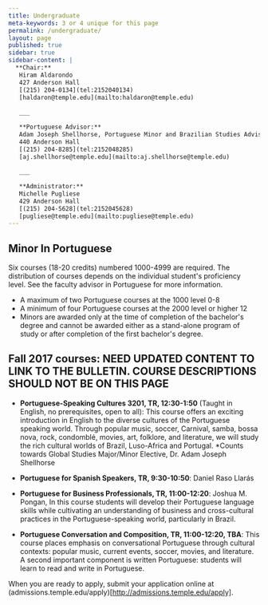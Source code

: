 ```yaml
---
title: Undergraduate
meta-keywords: 3 or 4 unique for this page
permalink: /undergraduate/
layout: page
published: true
sidebar: true
sidebar-content: |
  **Chair:**  
   Hiram Aldarondo  
   427 Anderson Hall  
   [(215) 204-0134](tel:2152040134)  
   [haldaron@temple.edu](mailto:haldaron@temple.edu)  
   
   ___
   
   **Portuguese Advisor:**  
   Adam Joseph Shellhorse, Portuguese Minor and Brazilian Studies Advisor  
   440 Anderson Hall  
   [(215) 204-8285](tel:2152048285)  
   [aj.shellhorse@temple.edu](mailto:aj.shellhorse@temple.edu)  
   
   ___
   
   **Administrator:**  
   Michelle Pugliese  
   429 Anderson Hall   
   [(215) 204-5628](tel:2152045628)  
   [pugliese@temple.edu](mailto:pugliese@temple.edu)
---
```


## Minor In Portuguese
Six courses (18-20 credits) numbered 1000-4999 are required.  The distribution of courses depends on the individual student's proficiency level.  See the faculty advisor in Portuguese for more information.
- A maximum of two Portuguese courses at the 1000 level	0-8
- A minimum of four Portuguese courses at the 2000 level or higher 	12
- Minors are awarded only at the time of completion of the bachelor's degree and cannot be awarded either as a stand-alone program of study or after completion of the first bachelor's degree.

## Fall 2017 courses: **NEED UPDATED CONTENT TO LINK TO THE BULLETIN. COURSE DESCRIPTIONS SHOULD NOT BE ON THIS PAGE**

- **Portuguese-Speaking Cultures 3201, TR, 12:30-1:50** (Taught in English, no prerequisites, open to all): This course offers an exciting introduction in English to the diverse cultures of the Portuguese speaking world. Through popular music, soccer, Carnival, samba, bossa nova, rock, condomblé, movies, art, folklore, and literature, we will study the rich cultural worlds of Brazil, Luso-Africa and Portugal. *Counts towards Global Studies Major/Minor Elective, Dr. Adam Joseph Shellhorse

- **Portuguese for Spanish Speakers, TR, 9:30-10:50**: Daniel Raso Llarás

- **Portuguese for Business Professionals, TR, 11:00-12:20**: Joshua M. Pongan, In this course students will develop their Portuguese language skills while cultivating an understanding of business and cross-cultural practices in the Portuguese-speaking world, particularly in Brazil.

- **Portuguese Conversation and Composition, TR, 11:00-12:20, TBA**: This course places emphasis on conversational Portuguese through cultural contexts: popular music, current events, soccer, movies, and literature.  A second important component is written Portuguese: students will learn to read and write in Portuguese.

When you are ready to apply, submit your application online at (admissions.temple.edu/apply)[http://admissions.temple.edu/apply].
